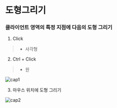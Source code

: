 # 도형그리기

### 클라이언트 영역의 특정 지점에 다음의 도형 그리기
1. Click
> * 사각형

2. Ctrl + Click
> * 원

![cap1](https://user-images.githubusercontent.com/55019081/165255831-c1c9bdd4-272a-4630-b370-f1b0e42458d3.GIF)

3. 마우스 위치에 도형 그리기

![cap2](https://user-images.githubusercontent.com/55019081/165488110-f9146cfb-0e2b-468f-a492-7cd4c7754873.GIF)
